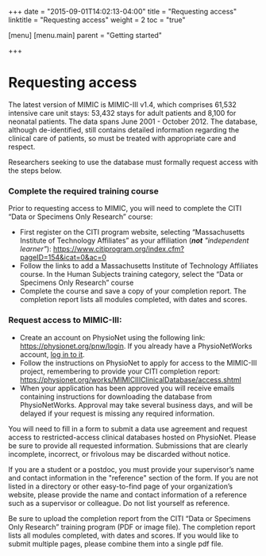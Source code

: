 +++
date = "2015-09-01T14:02:13-04:00"
title = "Requesting access"
linktitle = "Requesting access"
weight = 2
toc = "true"

[menu]
  [menu.main]
    parent = "Getting started"

+++

# Requesting access

The latest version of MIMIC is MIMIC-III v1.4, which comprises 61,532 intensive care unit stays: 53,432 stays for adult patients and 8,100 for neonatal patients. The data spans June 2001 - October 2012. The database, although de-identified, still contains detailed information regarding the clinical care of patients, so must be treated with appropriate care and respect.

Researchers seeking to use the database must formally request access with the steps below.

### Complete the required training course

Prior to requesting access to MIMIC, you will need to complete the CITI “Data or Specimens Only Research” course:

- First register on the CITI program website, selecting “Massachusetts Institute of Technology Affiliates” as your affiliation (_**not** "independent learner"_): https://www.citiprogram.org/index.cfm?pageID=154&icat=0&ac=0
- Follow the links to add a Massachusetts Institute of Technology Affiliates course. In the Human Subjects training category, select the “Data or Specimens Only Research” course
- Complete the course and save a copy of your completion report.  The completion report lists all modules completed, with dates and scores.

### Request access to MIMIC-III:

- Create an account on PhysioNet using the following link: https://physionet.org/pnw/login. If you already have a PhysioNetWorks account, [log in to it](https://physionet.org/pnw/login).
- Follow the instructions on PhysioNet to apply for access to the MIMIC-III project, remembering to provide your CITI completion report: https://physionet.org/works/MIMICIIIClinicalDatabase/access.shtml
- When your application has been approved you will receive emails containing instructions for downloading the database from PhysioNetWorks. Approval may take several business days, and will be delayed if your request is missing any required information.

You will need to fill in a form to submit a data use agreement and request access to restricted-access clinical databases hosted on PhysioNet. Please be sure to provide all requested information. Submissions that are clearly incomplete, incorrect, or frivolous may be discarded without notice.

If you are a student or a postdoc, you must provide your supervisor’s name and contact information in the "reference" section of the form. If you are not listed in a directory or other easy-to-find page of your organization’s website, please provide the name and contact information of a reference such as a supervisor or colleague. Do not list yourself as reference.

Be sure to upload the completion report from the CITI “Data or Specimens Only Research” training program (PDF or image file). The completion report lists all modules completed, with dates and scores. If you would like to submit multiple pages, please combine them into a single pdf file.
